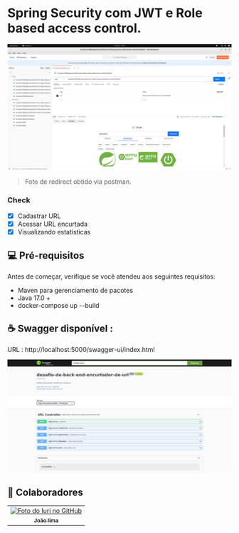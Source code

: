 # Spring Security com JWT e Role based access control.

<img src="redirect.png" alt="Exemplo imagem">

> Foto de redirect obtido via postman.

### Check

- [x] Cadastrar URL
- [x] Acessar URL encurtada
- [x] Visualizando estatísticas

## 💻 Pré-requisitos

Antes de começar, verifique se você atendeu aos seguintes requisitos:

- Maven para gerenciamento de pacotes
- Java 17.0 +
- docker-compose up --build

## ☕  Swagger disponível :

URL : http://localhost:5000/swagger-ui/index.html

![alt text](image.png)

## 🤝 Colaboradores

<table>
  <tr>
    <td align="center">
      <a href="https://www.linkedin.com/in/jo%C3%A3o-vitor-de-lima-74441b1b1/" title="Linkedin">
        <img src="https://avatars.githubusercontent.com/u/107968321?v=4" width="100px;" alt="Foto do Iuri no GitHub"/><br>
        <sub>
          <b>João lima</b>
        </sub>
      </a>
    </td>
  </tr>
</table>